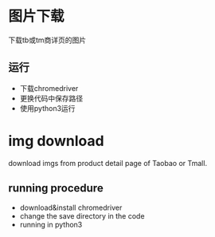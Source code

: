 # 图片下载
下载tb或tm商详页的图片

## 运行
- 下载chromedriver
- 更换代码中保存路径
- 使用python3运行


# img download 
download imgs from product detail page of Taobao or Tmall. 

## running procedure
- download&install chromedriver
- change the save directory in the code 
- running in python3
 
